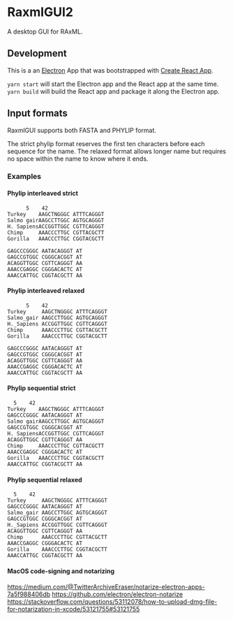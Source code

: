 # RaxmlGUI2

A desktop GUI for RAxML.

## Development

This is a an [Electron](https://electronjs.org/) App that was bootstrapped with [Create React App](https://github.com/facebook/create-react-app).

```yarn start``` will start the Electron app and the React app at the same time.  
```yarn build``` will build the React app and package it along the Electron app.


## Input formats
RaxmlGUI supports both FASTA and PHYLIP format.

The strict phylip format reserves the first ten characters before each sequence for the name.
The relaxed format allows longer name but requires no space within the name to know where it ends.

### Examples

#### Phylip interleaved strict
```
      5    42
Turkey    AAGCTNGGGC ATTTCAGGGT
Salmo gairAAGCCTTGGC AGTGCAGGGT
H. SapiensACCGGTTGGC CGTTCAGGGT
Chimp     AAACCCTTGC CGTTACGCTT
Gorilla   AAACCCTTGC CGGTACGCTT

GAGCCCGGGC AATACAGGGT AT
GAGCCGTGGC CGGGCACGGT AT
ACAGGTTGGC CGTTCAGGGT AA
AAACCGAGGC CGGGACACTC AT
AAACCATTGC CGGTACGCTT AA
```

#### Phylip interleaved relaxed
```
      5    42
Turkey     AAGCTNGGGC ATTTCAGGGT
Salmo_gair AAGCCTTGGC AGTGCAGGGT
H._Sapiens ACCGGTTGGC CGTTCAGGGT
Chimp      AAACCCTTGC CGTTACGCTT
Gorilla    AAACCCTTGC CGGTACGCTT

GAGCCCGGGC AATACAGGGT AT
GAGCCGTGGC CGGGCACGGT AT
ACAGGTTGGC CGTTCAGGGT AA
AAACCGAGGC CGGGACACTC AT
AAACCATTGC CGGTACGCTT AA
```

#### Phylip sequential strict
```
  5    42
Turkey    AAGCTNGGGC ATTTCAGGGT
GAGCCCGGGC AATACAGGGT AT
Salmo gairAAGCCTTGGC AGTGCAGGGT
GAGCCGTGGC CGGGCACGGT AT
H. SapiensACCGGTTGGC CGTTCAGGGT
ACAGGTTGGC CGTTCAGGGT AA
Chimp     AAACCCTTGC CGTTACGCTT
AAACCGAGGC CGGGACACTC AT
Gorilla   AAACCCTTGC CGGTACGCTT
AAACCATTGC CGGTACGCTT AA
```

#### Phylip sequential relaxed
```
  5    42
Turkey     AAGCTNGGGC ATTTCAGGGT
GAGCCCGGGC AATACAGGGT AT
Salmo_gair AAGCCTTGGC AGTGCAGGGT
GAGCCGTGGC CGGGCACGGT AT
H._Sapiens ACCGGTTGGC CGTTCAGGGT
ACAGGTTGGC CGTTCAGGGT AA
Chimp      AAACCCTTGC CGTTACGCTT
AAACCGAGGC CGGGACACTC AT
Gorilla    AAACCCTTGC CGGTACGCTT
AAACCATTGC CGGTACGCTT AA
```

#### MacOS code-signing and notarizing
https://medium.com/@TwitterArchiveEraser/notarize-electron-apps-7a5f988406db
https://github.com/electron/electron-notarize
https://stackoverflow.com/questions/53112078/how-to-upload-dmg-file-for-notarization-in-xcode/53121755#53121755

